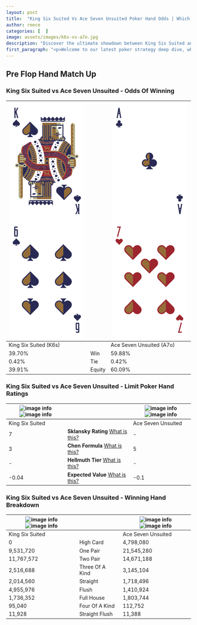 ```yaml
---
layout: post
title:  "King Six Suited Vs Ace Seven Unsuited Poker Hand Odds | Which Is The Better Hand In Poker? A Complete Guide"
author: reece
categories: [  ]
image: assets/images/k6s-vs-a7o.jpg
description: "Discover the ultimate showdown between King Six Suited and Ace Seven Unsuited in poker! Uncover the odds, strategies, and scenarios where one hand triumphs over the other. Get ready to up your poker game with this thrilling analysis."
first_paragraph: "<p>Welcome to our latest poker strategy deep dive, where we're pitting two distinct hands against each other in a high-stakes showdown: King Six Suited vs Ace Seven Unsuited.</p><p>In the dynamic world of poker, every decision counts, and knowing which hand holds the upper hand is key to your success at the table.</p><p>In this article, we'll dissect these two hands, explore the scenarios where one dominates the other, and equip you with the knowledge to make strategic choices that can tip the odds in your favor.</p><p>Get ready to unravel the intriguing dynamics of these poker hands and elevate your game to new heights.</p>"
---
```




[comment]: # (sp0)

## Pre Flop Hand Match Up

<div class="table hand-ratings" markdown="1"> 



### King Six Suited vs Ace Seven Unsuited - Odds Of Winning


    
| ![image info](assets/images/hand1/k.png) ![image info](assets/images/hand1/6.png) |  | ![image info](assets/images/hand2/a.png) ![image info](assets/images/hand2/7o.png) |
| -------- | -------- | -------- |
| King Six Suited (K6s) |  | Ace Seven Unsuited (A7o) |
| 39.70% | Win | 59.88% |
| 0.42% | Tie | 0.42% |
| 39.91% | Equity | 60.09% |




[comment]: # (sp1)



### King Six Suited vs Ace Seven Unsuited - Limit Poker Hand Ratings


    
| ![image info](https://www.riverpairs.com/assets/images/hand1/k.png) ![image info](https://www.riverpairs.com/assets/images/hand1/6.png) |  | ![image info](https://www.riverpairs.com/assets/images/hand2/a.png) ![image info](https://www.riverpairs.com/assets/images/hand2/7o.png) |
| -------- | -------- | -------- |
| King Six Suited |  | Ace Seven Unsuited |
| 7 | **Sklansky Rating** [What is this?](/sklansky-rating-explained) | - |
| 3 | **Chen Formula** [What is this?](/chen-formula-explained) | 5 |
| - | **Hellmuth Tier** [What is this?](/Hellmuth-tier-explained) | - |
| -0.04 | **Expected Value** [What is this?](/expected-value-explained) | -0.1 |




[comment]: # (sp2)



### King Six Suited vs Ace Seven Unsuited - Winning Hand Breakdown


    
| ![image info](https://www.riverpairs.com/assets/images/hand1/k.png) ![image info](https://www.riverpairs.com/assets/images/hand1/6.png) |  | ![image info](https://www.riverpairs.com/assets/images/hand2/a.png) ![image info](https://www.riverpairs.com/assets/images/hand2/7o.png) |
| -------- | -------- | -------- |
| King Six Suited |  | Ace Seven Unsuited |
| 0 | High Card | 4,798,080 |
| 9,531,720 | One Pair | 21,545,280 |
| 11,767,572 | Two Pair | 14,671,188 |
| 2,516,688 | Three Of A Kind | 3,145,104 |
| 2,014,560 | Straight | 1,718,496 |
| 4,955,976 | Flush | 1,410,924 |
| 1,736,352 | Full House | 1,803,744 |
| 95,040 | Four Of A Kind | 112,752 |
| 11,928 | Straight Flush | 11,388 |




[comment]: # (sp3)



</div>

[comment]: # (sp4)



[comment]: # (sp5)

